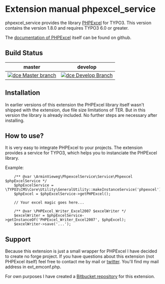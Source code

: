 # Extension manual phpexcel_service

phpexcel_service provides the library [PHPExcel](https://phpexcel.codeplex.com) for TYPO3.
This version contains the version 1.8.0 and requires TYPO3 6.0 or greater.

The [documentation of PHPExcel](https://github.com/PHPOffice/PHPExcel/wiki/User%20Documentation) itself can be found on github.

## Build Status

|master|develop|
|------|-------|
|[![dce Master branch](http://ci.v.ieweg.de/build-status/image/6?branch=master)](http://ci.v.ieweg.de/build-status/view/6?branch=master)|[![dce Develop Branch](http://ci.v.ieweg.de/build-status/image/6?branch=develop)](http://ci.v.ieweg.de/build-status/view/6?branch=develop)|


## Installation

In earlier versions of this extension the PHPExcel library itself wasn't shipped
with the extension, due file size limitations of TER. But in this version the
library is already included. No further steps are necessary after installing.


## How to use?

It is very easy to integrate PHPExcel to your projects. The extension provides a service
for TYPO3, which helps you to instanciate the PHPExcel library.

Example:
```
    /** @var \ArminVieweg\PhpexcelService\Service\Phpexcel $phpExcelService */
	$phpExcelService = \TYPO3\CMS\Core\Utility\GeneralUtility::makeInstanceService('phpexcel');
	$phpExcel = $phpExcelService->getPHPExcel();

	// Your excel magic goes here...

	/** @var \PHPExcel_Writer_Excel2007 $excelWriter */
	$excelWriter = $phpExcelService->getInstanceOf('PHPExcel_Writer_Excel2007', $phpExcel);
	$excelWriter->save('...');
```

## Support

Because this extension is just a small wrapper for PHPExcel I have decided to
create no forge project. If you have questions about this extension (not PHPExcel itself)
feel free to contact me by mail or [twitter](https://twitter.com/ArminVieweg). You'll find my mail address in ext_emconf.php.

For own purposes I have created a [Bitbucket repository](https://bitbucket.org/ArminVieweg/phpexcel_service) for this extension.
